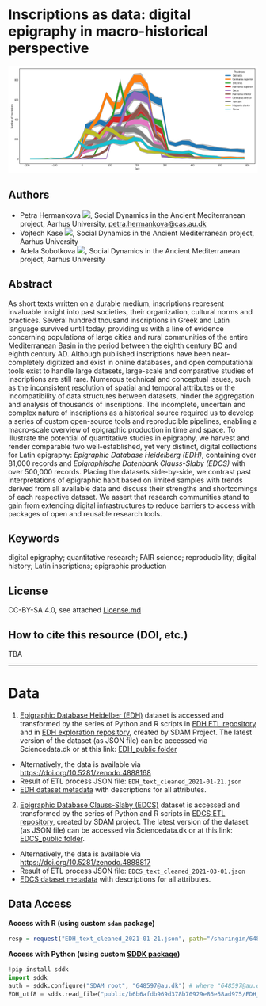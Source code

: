 # Inscriptions as data: digital epigraphy in macro-historical perspective 


![Epigraphic production in Roman provinces in time (EDH)](./scripts/Epigraphic_production_provinces_EDH.png)

## Authors
* Petra Hermankova [![](https://orcid.org/sites/default/files/images/orcid_16x16.png)](https://orcid.org/0000-0002-6349-0540), Social Dynamics in the Ancient Mediterranean project, Aarhus University, petra.hermankova@cas.au.dk
* Vojtech Kase [![](https://orcid.org/sites/default/files/images/orcid_16x16.png)](http://orcid.org/0000-0002-6601-1605), Social Dynamics in the Ancient Mediterranean project, Aarhus University
* Adela Sobotkova [![](https://orcid.org/sites/default/files/images/orcid_16x16.png)](https://orcid.org/0000-0002-4541-3963), Social Dynamics in the Ancient Mediterranean project, Aarhus University

## Abstract
As short texts written on a durable medium, inscriptions represent invaluable insight into past societies, their organization, cultural norms and practices. Several hundred thousand inscriptions in Greek and Latin language survived until today, providing us with a line of evidence concerning populations of large cities and rural communities of the entire Mediterranean Basin in the period between the eighth century BC and eighth century AD. Although published inscriptions have been near-completely digitized and exist in online databases, and open computational tools exist to handle large datasets, large-scale and comparative studies of inscriptions are still rare. Numerous technical and conceptual issues, such as the inconsistent resolution of spatial and temporal attributes or the incompatibility of data structures between datasets, hinder the aggregation and analysis of thousands of inscriptions. The incomplete, uncertain and complex nature of inscriptions as a historical source required us to develop a series of custom open-source tools and reproducible pipelines, enabling a macro-scale overview of epigraphic production in time and space. To illustrate the potential of quantitative studies in epigraphy, we harvest and render comparable two well-established, yet very distinct, digital collections for Latin epigraphy: *Epigraphic Database Heidelberg (EDH)*, containing over 81,000 records and *Epigraphische Datenbank Clauss-Slaby (EDCS)* with over 500,000 records. Placing the datasets side-by-side, we contrast past interpretations of epigraphic habit based on limited samples with trends derived from all available data and discuss their strengths and shortcomings of each respective dataset. We assert that research communities stand to gain from extending digital infrastructures to reduce barriers to access with packages of open and reusable research tools. 

## Keywords
digital epigraphy; quantitative research; FAIR science; reproducibility; digital history; Latin inscriptions; epigraphic production

## License
CC-BY-SA 4.0, see attached [License.md](https://github.com/sdam-au/digital_epigraphy/blob/master/LICENSE.md)

## How to cite this resource (DOI, etc.)
TBA

---

# Data
1. [Epigraphic Database Heidelber (EDH)](https://edh-www.adw.uni-heidelberg.de/home) dataset is accessed and transformed by the series of Python and R scripts in [EDH ETL repository](https://github.com/sdam-au/EDH_ETL) and in [EDH exploration repository](https://github.com/sdam-au/EDH_exploration), created by SDAM Project. The latest version of the dataset (as JSON file) can be accessed via Sciencedata.dk or at this link: [EDH_public folder](https://sciencedata.dk/shared/b6b6afdb969d378b70929e86e58ad975)
- Alternatively, the data is available via https://doi.org/10.5281/zenodo.4888168
- Result of ETL process JSON file: `EDH_text_cleaned_2021-01-21.json` 
- [EDH dataset metadata](https://github.com/sdam-au/EDH_ETL/blob/master/EDH_dataset_metadata_SDAM.csv) with descriptions for all attributes.

2. [Epigraphic Database Clauss-Slaby (EDCS)](http://www.manfredclauss.de/) dataset is accessed and transformed by the series of Python and R scripts in [EDCS ETL repository](https://github.com/sdam-au/EDCS_ETL), created by SDAM project. The latest version of the dataset (as JSON file) can be accessed via Sciencedata.dk or at this link: [EDCS_public folder](https://sciencedata.dk/shared/1f5f56d09903fe259c0906add8b3a55e). 
- Alternatively, the data is available via https://doi.org/10.5281/zenodo.4888817
- Result of ETL process JSON file: `EDCS_text_cleaned_2021-03-01.json` 
- [EDCS dataset metadata](https://github.com/sdam-au/EDCS_ETL/blob/master/EDCS_dataset_metadata_SDAM.csv) with descriptions for all attributes.

## Data Access

**Access with R (using custom `sdam` package)**

```r
resp = request("EDH_text_cleaned_2021-01-21.json", path="/sharingin/648597@au.dk/SDAM_root/SDAM_data/EDH/public", method="GET")
```

**Access with Python (using custom [SDDK package](https://pypi.org/project/sddk/))**

```python
!pip install sddk
import sddk
auth = sddk.configure("SDAM_root", "648597@au.dk") # where "648597@au.dk is owner of the shared folder
EDH_utf8 = sddk.read_file("public/b6b6afdb969d378b70929e86e58ad975/EDH_text_cleaned_2021-01-21.json", "df", auth)
```








